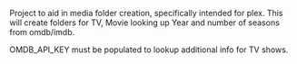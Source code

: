 Project to aid in media folder creation, specifically intended for plex.
This will create folders for TV, Movie looking up Year and number of seasons from omdb/imdb. 

OMDB_API_KEY must be populated to lookup additional info for TV shows.
